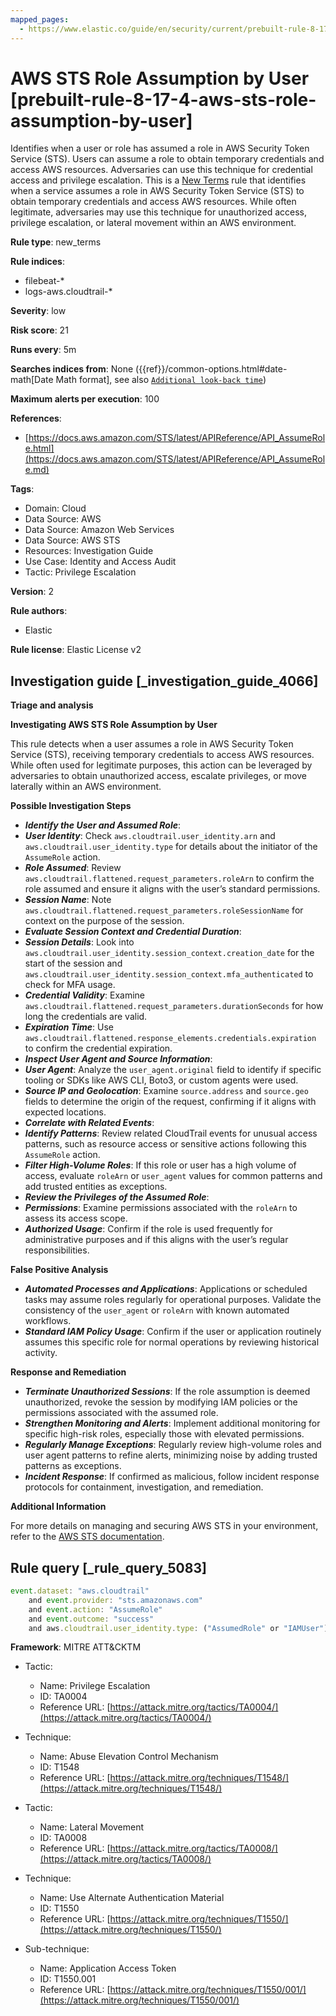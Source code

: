 ```yaml
---
mapped_pages:
  - https://www.elastic.co/guide/en/security/current/prebuilt-rule-8-17-4-aws-sts-role-assumption-by-user.html
---
```


# AWS STS Role Assumption by User [prebuilt-rule-8-17-4-aws-sts-role-assumption-by-user]

Identifies when a user or role has assumed a role in AWS Security Token Service (STS). Users can assume a role to obtain temporary credentials and access AWS resources. Adversaries can use this technique for credential access and privilege escalation. This is a [New Terms](docs-content://solutions/security/detect-and-alert/create-detection-rule.md#create-new-terms-rule) rule that identifies when a service assumes a role in AWS Security Token Service (STS) to obtain temporary credentials and access AWS resources. While often legitimate, adversaries may use this technique for unauthorized access, privilege escalation, or lateral movement within an AWS environment.

**Rule type**: new_terms

**Rule indices**:

* filebeat-*
* logs-aws.cloudtrail-*

**Severity**: low

**Risk score**: 21

**Runs every**: 5m

**Searches indices from**: None ({{ref}}/common-options.html#date-math[Date Math format], see also [`Additional look-back time`](docs-content://solutions/security/detect-and-alert/create-detection-rule.md#rule-schedule))

**Maximum alerts per execution**: 100

**References**:

* [https://docs.aws.amazon.com/STS/latest/APIReference/API_AssumeRole.html](https://docs.aws.amazon.com/STS/latest/APIReference/API_AssumeRole.md)

**Tags**:

* Domain: Cloud
* Data Source: AWS
* Data Source: Amazon Web Services
* Data Source: AWS STS
* Resources: Investigation Guide
* Use Case: Identity and Access Audit
* Tactic: Privilege Escalation

**Version**: 2

**Rule authors**:

* Elastic

**Rule license**: Elastic License v2

## Investigation guide [_investigation_guide_4066]

**Triage and analysis**

**Investigating AWS STS Role Assumption by User**

This rule detects when a user assumes a role in AWS Security Token Service (STS), receiving temporary credentials to access AWS resources. While often used for legitimate purposes, this action can be leveraged by adversaries to obtain unauthorized access, escalate privileges, or move laterally within an AWS environment.

**Possible Investigation Steps**

* ***Identify the User and Assumed Role***:
* ***User Identity***: Check `aws.cloudtrail.user_identity.arn` and `aws.cloudtrail.user_identity.type` for details about the initiator of the `AssumeRole` action.
* ***Role Assumed***: Review `aws.cloudtrail.flattened.request_parameters.roleArn` to confirm the role assumed and ensure it aligns with the user’s standard permissions.
* ***Session Name***: Note `aws.cloudtrail.flattened.request_parameters.roleSessionName` for context on the purpose of the session.
* ***Evaluate Session Context and Credential Duration***:
* ***Session Details***: Look into `aws.cloudtrail.user_identity.session_context.creation_date` for the start of the session and `aws.cloudtrail.user_identity.session_context.mfa_authenticated` to check for MFA usage.
* ***Credential Validity***: Examine `aws.cloudtrail.flattened.request_parameters.durationSeconds` for how long the credentials are valid.
* ***Expiration Time***: Use `aws.cloudtrail.flattened.response_elements.credentials.expiration` to confirm the credential expiration.
* ***Inspect User Agent and Source Information***:
* ***User Agent***: Analyze the `user_agent.original` field to identify if specific tooling or SDKs like AWS CLI, Boto3, or custom agents were used.
* ***Source IP and Geolocation***: Examine `source.address` and `source.geo` fields to determine the origin of the request, confirming if it aligns with expected locations.
* ***Correlate with Related Events***:
* ***Identify Patterns***: Review related CloudTrail events for unusual access patterns, such as resource access or sensitive actions following this `AssumeRole` action.
* ***Filter High-Volume Roles***: If this role or user has a high volume of access, evaluate `roleArn` or `user_agent` values for common patterns and add trusted entities as exceptions.
* ***Review the Privileges of the Assumed Role***:
* ***Permissions***: Examine permissions associated with the `roleArn` to assess its access scope.
* ***Authorized Usage***: Confirm if the role is used frequently for administrative purposes and if this aligns with the user’s regular responsibilities.

**False Positive Analysis**

* ***Automated Processes and Applications***: Applications or scheduled tasks may assume roles regularly for operational purposes. Validate the consistency of the `user_agent` or `roleArn` with known automated workflows.
* ***Standard IAM Policy Usage***: Confirm if the user or application routinely assumes this specific role for normal operations by reviewing historical activity.

**Response and Remediation**

* ***Terminate Unauthorized Sessions***: If the role assumption is deemed unauthorized, revoke the session by modifying IAM policies or the permissions associated with the assumed role.
* ***Strengthen Monitoring and Alerts***: Implement additional monitoring for specific high-risk roles, especially those with elevated permissions.
* ***Regularly Manage Exceptions***: Regularly review high-volume roles and user agent patterns to refine alerts, minimizing noise by adding trusted patterns as exceptions.
* ***Incident Response***: If confirmed as malicious, follow incident response protocols for containment, investigation, and remediation.

**Additional Information**

For more details on managing and securing AWS STS in your environment, refer to the [AWS STS documentation](https://docs.aws.amazon.com/STS/latest/APIReference/API_AssumeRole.md).


## Rule query [_rule_query_5083]

```js
event.dataset: "aws.cloudtrail"
    and event.provider: "sts.amazonaws.com"
    and event.action: "AssumeRole"
    and event.outcome: "success"
    and aws.cloudtrail.user_identity.type: ("AssumedRole" or "IAMUser")
```

**Framework**: MITRE ATT&CKTM

* Tactic:

    * Name: Privilege Escalation
    * ID: TA0004
    * Reference URL: [https://attack.mitre.org/tactics/TA0004/](https://attack.mitre.org/tactics/TA0004/)

* Technique:

    * Name: Abuse Elevation Control Mechanism
    * ID: T1548
    * Reference URL: [https://attack.mitre.org/techniques/T1548/](https://attack.mitre.org/techniques/T1548/)

* Tactic:

    * Name: Lateral Movement
    * ID: TA0008
    * Reference URL: [https://attack.mitre.org/tactics/TA0008/](https://attack.mitre.org/tactics/TA0008/)

* Technique:

    * Name: Use Alternate Authentication Material
    * ID: T1550
    * Reference URL: [https://attack.mitre.org/techniques/T1550/](https://attack.mitre.org/techniques/T1550/)

* Sub-technique:

    * Name: Application Access Token
    * ID: T1550.001
    * Reference URL: [https://attack.mitre.org/techniques/T1550/001/](https://attack.mitre.org/techniques/T1550/001/)



